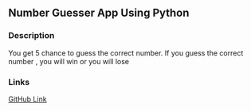 ## Number Guesser App Using Python

### Description

You get 5 chance to guess the correct number. If you guess the correct number , you will win or you will lose

### Links

<a href="https://github.com/RejoyanIslam/-number-guesser-app-using-python.git">GitHub Link </a>
